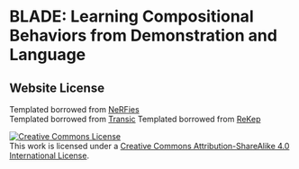 # BLADE: Learning Compositional Behaviors from Demonstration and Language

## Website License
Templated borrowed from <a href="https://github.com/nerfies/nerfies.github.io">NeRFies</a>  
Templated borrowed from <a href="https://github.com/transic-robot/transic-robot.github.io">Transic</a>
Templated borrowed from <a href="https://rekep-robot.github.io">ReKep</a>  

<a rel="license" href="http://creativecommons.org/licenses/by-sa/4.0/"><img alt="Creative Commons License" style="border-width:0" src="https://i.creativecommons.org/l/by-sa/4.0/88x31.png" /></a><br />This work is licensed under a <a rel="license" href="http://creativecommons.org/licenses/by-sa/4.0/">Creative Commons Attribution-ShareAlike 4.0 International License</a>.